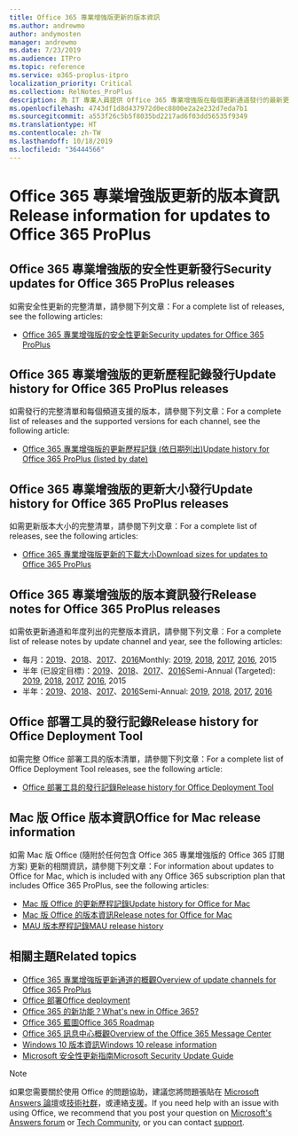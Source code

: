 ```yaml
---
title: Office 365 專業增強版更新的版本資訊
ms.author: andrewmo
author: andymosten
manager: andrewmo
ms.date: 7/23/2019
ms.audience: ITPro
ms.topic: reference
ms.service: o365-proplus-itpro
localization_priority: Critical
ms.collection: RelNotes_ProPlus
description: 為 IT 專業人員提供 Office 365 專業增強版在每個更新通道發行的最新更新清單，以及版本資訊和更新歷程記錄的連結
ms.openlocfilehash: 4743df1d8d437972d0ec8800e2a2e232d7eda7b1
ms.sourcegitcommit: a553f26c5b5f8035bd2217ad6f03dd56535f9349
ms.translationtype: HT
ms.contentlocale: zh-TW
ms.lasthandoff: 10/18/2019
ms.locfileid: "36444566"
---
```

# <a name="release-information-for-updates-to-office-365-proplus"></a><span data-ttu-id="2bbc6-103">Office 365 專業增強版更新的版本資訊</span><span class="sxs-lookup"><span data-stu-id="2bbc6-103">Release information for updates to Office 365 ProPlus</span></span>


## <a name="security-updates-for-office-365-proplus-releases"></a><span data-ttu-id="2bbc6-104">Office 365 專業增強版的安全性更新發行</span><span class="sxs-lookup"><span data-stu-id="2bbc6-104">Security updates for Office 365 ProPlus releases</span></span>

<span data-ttu-id="2bbc6-105">如需安全性更新的完整清單，請參閱下列文章：</span><span class="sxs-lookup"><span data-stu-id="2bbc6-105">For a complete list of releases, see the following articles:</span></span>
 - [<span data-ttu-id="2bbc6-106">Office 365 專業增強版的安全性更新</span><span class="sxs-lookup"><span data-stu-id="2bbc6-106">Security updates for Office 365 ProPlus</span></span>](office365-proplus-security-updates.md)


## <a name="update-history-for-office-365-proplus-releases"></a><span data-ttu-id="2bbc6-107">Office 365 專業增強版的更新歷程記錄發行</span><span class="sxs-lookup"><span data-stu-id="2bbc6-107">Update history for Office 365 ProPlus releases</span></span>

<span data-ttu-id="2bbc6-108">如需發行的完整清單和每個頻道支援的版本，請參閱下列文章：</span><span class="sxs-lookup"><span data-stu-id="2bbc6-108">For a complete list of releases and the supported versions for each channel, see the following article:</span></span>
 - [<span data-ttu-id="2bbc6-109">Office 365 專業增強版的更新歷程記錄 (依日期列出)</span><span class="sxs-lookup"><span data-stu-id="2bbc6-109">Update history for Office 365 ProPlus (listed by date)</span></span>](update-history-office365-proplus-by-date.md)


 ## <a name="update-sizes-for-office-365-proplus-releases"></a><span data-ttu-id="2bbc6-110">Office 365 專業增強版的更新大小發行</span><span class="sxs-lookup"><span data-stu-id="2bbc6-110">Update history for Office 365 ProPlus releases</span></span>

<span data-ttu-id="2bbc6-111">如需更新版本大小的完整清單，請參閱下列文章：</span><span class="sxs-lookup"><span data-stu-id="2bbc6-111">For a complete list of releases, see the following articles:</span></span>
 - [<span data-ttu-id="2bbc6-112">Office 365 專業增強版更新的下載大小</span><span class="sxs-lookup"><span data-stu-id="2bbc6-112">Download sizes for updates to Office 365 ProPlus</span></span>](download-sizes-office365-proplus-updates.md)

## <a name="release-notes-for-office-365-proplus-releases"></a><span data-ttu-id="2bbc6-113">Office 365 專業增強版的版本資訊發行</span><span class="sxs-lookup"><span data-stu-id="2bbc6-113">Release notes for Office 365 ProPlus releases</span></span>

<span data-ttu-id="2bbc6-114">如需依更新通道和年度列出的完整版本資訊，請參閱下列文章︰</span><span class="sxs-lookup"><span data-stu-id="2bbc6-114">For a complete list of release notes by update channel and year, see the following articles:</span></span>
 - <span data-ttu-id="2bbc6-115">每月：[2019](monthly-channel-2019.md)、[2018](monthly-channel-2018.md)、[2017](monthly-channel-2017.md)、[2016](monthly-channel-2016.md)</span><span class="sxs-lookup"><span data-stu-id="2bbc6-115">Monthly: [2019](monthly-channel-2019.md), [2018](monthly-channel-2018.md), [2017](monthly-channel-2017.md), [2016](monthly-channel-2016.md), 2015</span></span>
 - <span data-ttu-id="2bbc6-116">半年 (已設定目標)：[2019](semi-annual-channel-targeted-2019.md)、[2018](semi-annual-channel-targeted-2018.md)、[2017](semi-annual-channel-targeted-2017.md)、[2016](semi-annual-channel-targeted-2016.md)</span><span class="sxs-lookup"><span data-stu-id="2bbc6-116">Semi-Annual (Targeted): [2019](semi-annual-channel-targeted-2019.md), [2018](semi-annual-channel-targeted-2018.md), [2017](semi-annual-channel-targeted-2017.md), [2016](semi-annual-channel-targeted-2016.md), 2015</span></span>
 - <span data-ttu-id="2bbc6-117">半年：[2019](semi-annual-channel-2019.md)、[2018](semi-annual-channel-2018.md)、[2017](semi-annual-channel-2017.md)、[2016](semi-annual-channel-2016.md)</span><span class="sxs-lookup"><span data-stu-id="2bbc6-117">Semi-Annual: [2019](semi-annual-channel-2019.md), [2018](semi-annual-channel-2018.md), [2017](semi-annual-channel-2017.md), [2016](semi-annual-channel-2016.md)</span></span>

 ## <a name="release-history-for-office-deployment-tool"></a><span data-ttu-id="2bbc6-118">Office 部署工具的發行記錄</span><span class="sxs-lookup"><span data-stu-id="2bbc6-118">Release history for Office Deployment Tool</span></span>
 <span data-ttu-id="2bbc6-119">如需完整 Office 部署工具的版本清單，請參閱下列文章：</span><span class="sxs-lookup"><span data-stu-id="2bbc6-119">For a complete list of Office Deployment Tool releases, see the following article:</span></span>
 - [<span data-ttu-id="2bbc6-120">Office 部署工具的發行記錄</span><span class="sxs-lookup"><span data-stu-id="2bbc6-120">Release history for Office Deployment Tool</span></span>](ODT-release-history.md)

## <a name="office-for-mac-release-information"></a><span data-ttu-id="2bbc6-121">Mac 版 Office 版本資訊</span><span class="sxs-lookup"><span data-stu-id="2bbc6-121">Office for Mac release information</span></span>

<span data-ttu-id="2bbc6-122">如需 Mac 版 Office (隨附於任何包含 Office 365 專業增強版的 Office 365 訂閱方案) 更新的相關資訊，請參閱下列文章：</span><span class="sxs-lookup"><span data-stu-id="2bbc6-122">For information about updates to Office for Mac, which is included with any Office 365 subscription plan that includes Office 365 ProPlus, see the following articles:</span></span>
 - [<span data-ttu-id="2bbc6-123">Mac 版 Office 的更新歷程記錄</span><span class="sxs-lookup"><span data-stu-id="2bbc6-123">Update history for Office for Mac</span></span>](update-history-office-for-mac.md)
 - [<span data-ttu-id="2bbc6-124">Mac 版 Office 的版本資訊</span><span class="sxs-lookup"><span data-stu-id="2bbc6-124">Release notes for Office for Mac</span></span>](release-notes-office-for-mac.md)
 - [<span data-ttu-id="2bbc6-125">MAU 版本歷程記錄</span><span class="sxs-lookup"><span data-stu-id="2bbc6-125">MAU release history</span></span>](release-history-microsoft-autoupdate.md)


## <a name="related-topics"></a><span data-ttu-id="2bbc6-126">相關主題</span><span class="sxs-lookup"><span data-stu-id="2bbc6-126">Related topics</span></span>

- [<span data-ttu-id="2bbc6-127">Office 365 專業增強版更新通道的概觀</span><span class="sxs-lookup"><span data-stu-id="2bbc6-127">Overview of update channels for Office 365 ProPlus</span></span>](https://docs.microsoft.com/deployoffice/overview-of-update-channels-for-office-365-proplus)
- [<span data-ttu-id="2bbc6-128">Office 部署</span><span class="sxs-lookup"><span data-stu-id="2bbc6-128">Office deployment</span></span>](https://docs.microsoft.com/deployoffice/)
- [<span data-ttu-id="2bbc6-129">Office 365 的新功能？</span><span class="sxs-lookup"><span data-stu-id="2bbc6-129">What's new in Office 365?</span></span>](https://support.office.com/article/95c8d81d-08ba-42c1-914f-bca4603e1426)
- [<span data-ttu-id="2bbc6-130">Office 365 藍圖</span><span class="sxs-lookup"><span data-stu-id="2bbc6-130">Office 365 Roadmap</span></span>](https://products.office.com/business/office-365-roadmap)
- [<span data-ttu-id="2bbc6-131">Office 365 訊息中心概觀</span><span class="sxs-lookup"><span data-stu-id="2bbc6-131">Overview of the Office 365 Message Center</span></span>](https://support.office.com/article/38fb3333-bfcc-4340-a37b-deda509c2093)
- [<span data-ttu-id="2bbc6-132">Windows 10 版本資訊</span><span class="sxs-lookup"><span data-stu-id="2bbc6-132">Windows 10 release information</span></span>](https://www.microsoft.com/itpro/windows-10/release-information)
- [<span data-ttu-id="2bbc6-133">Microsoft 安全性更新指南</span><span class="sxs-lookup"><span data-stu-id="2bbc6-133">Microsoft Security Update Guide</span></span>](https://portal.msrc.microsoft.com/)

> [!NOTE]
> <span data-ttu-id="2bbc6-134">如果您需要關於使用 Office 的問題協助，建議您將問題張貼在 [Microsoft Answers 論壇](https://answers.microsoft.com/)或[技術社群](https://techcommunity.microsoft.com/)，或連絡[支援](https://support.microsoft.com/contactus)。</span><span class="sxs-lookup"><span data-stu-id="2bbc6-134">If you need help with an issue with using Office, we recommend that you post your question on [Microsoft's Answers forum](https://answers.microsoft.com/) or [Tech Community](https://techcommunity.microsoft.com/), or you can contact [support](https://support.microsoft.com/contactus).</span></span>
